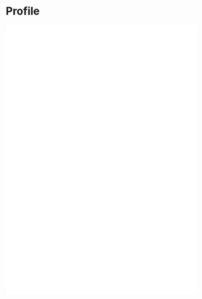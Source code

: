 # Profile

<p align="center">
  <a href="https://rjdbcm.github.io/rjdbcm/"><img align="center" src="https://raw.githubusercontent.com/rjdbcm/rjdbcm/main/github-metrics.svg" /></a>
</p>

